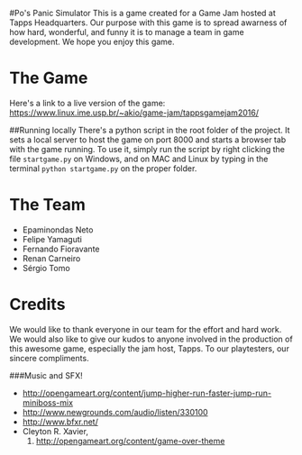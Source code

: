 
#Po's Panic Simulator
This is a game created for a Game Jam hosted at Tapps Headquarters. Our purpose with this game is to spread awarness of how hard, wonderful, and funny it is to manage a team in game development. We hope you enjoy this game.


# The Game
Here's a link to a live version of the game:
    https://www.linux.ime.usp.br/~akio/game-jam/tappsgamejam2016/

##Running locally
There's a python script in the root folder of the project. It sets a local server to host the game on port 8000 and starts a browser tab with the game running. To use it, simply run the script by right clicking the file `startgame.py` on Windows, and on MAC and Linux by typing in the terminal `python startgame.py` on the proper folder.


# The Team
* Epaminondas Neto
* Felipe Yamaguti
* Fernando Fioravante
* Renan Carneiro
* Sérgio Tomo


# Credits

We would like to thank everyone in our team for the effort and hard work. We would also like to give our kudos to anyone involved in the production of this awesome game, especially the jam host, Tapps. To our playtesters, our sincere compliments.


###Music and SFX!

* http://opengameart.org/content/jump-higher-run-faster-jump-run-miniboss-mix
* http://www.newgrounds.com/audio/listen/330100
* http://www.bfxr.net/
* Cleyton R. Xavier,
    1. http://opengameart.org/content/game-over-theme

